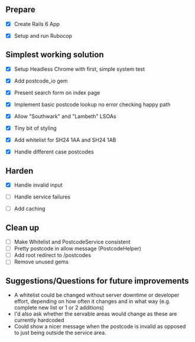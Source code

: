 ## Prepare

- [x] Create Rails 6 App
- [x] Setup and run Rubocop


## Simplest working solution

- [x] Setup Headless Chrome with first, simple system test
- [x] Add postcode_io gem
- [x] Present search form on index page
- [x] Implement basic postcode lookup no error checking happy path
- [x] Allow "Southwark" and "Lambeth" LSOAs
- [x] Tiny bit of styling
- [x] Add whitelist for SH24 1AA and SH24 1AB
- [x] Handle different case postcodes


## Harden

- [x] Handle invalid input
- [ ] Handle service failures
- [ ] Add caching


## Clean up

- [ ] Make Whitelist and PostcodeService consistent
- [ ] Pretty postcode in allow message (PostcodeHelper)
- [ ] Add root redirect to /postcodes
- [ ] Remove unused gems

## Suggestions/Questions for future improvements

- A whitelist could be changed without server downtime or developer effort,
  depending on how often it changes and in what way (e.g. complete new list or 1 or 2 additions)
- I'd also ask whether the servable areas would change as these are currently hardcoded
- Could show a nicer message when the postcode is invalid as opposed to just being outside the service area.
